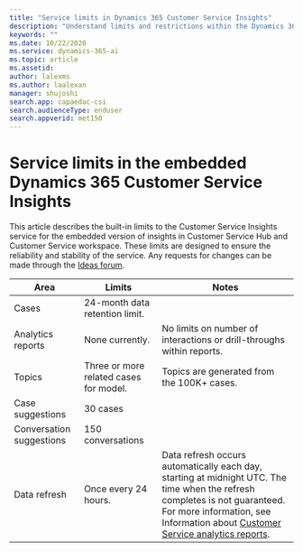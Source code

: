 ```yaml
---
title: "Service limits in Dynamics 365 Customer Service Insights"
description: "Understand limits and restrictions within the Dynamics 365 Customer Service Insights product."
keywords: ""
ms.date: 10/22/2020
ms.service: dynamics-365-ai
ms.topic: article
ms.assetid:
author: lalexms
ms.author: laalexan
manager: shujoshi
search.app: capaedac-csi
search.audienceType: enduser
search.appverid: met150
---
```


# Service limits in the embedded Dynamics 365 Customer Service Insights

This article describes the built-in limits to the Customer Service Insights service for the embedded version of insights in Customer Service Hub and Customer Service workspace. These limits are designed to ensure the reliability and stability of the service. Any requests for changes can be made through the [Ideas forum](https://go.microsoft.com/fwlink/?linkid=2024757). 
 
| Area  | Limits  | Notes |
|-------------|---------------------------------------------------------------------|---------------------------------------------------------------------|
| Cases | 24-month data retention limit. |  |
| Analytics reports | None currently. | No limits on number of interactions or drill-throughs within reports. |
| Topics | Three or more related cases for model. | Topics are generated from the 100K+ cases. |
| Case suggestions | 30 cases |  |
| Conversation suggestions | 150 conversations | |
| Data refresh | Once every 24 hours. | Data refresh occurs automatically each day, starting at midnight UTC. The time when the refresh completes is not guaranteed. For more information, see Information about [Customer Service analytics reports](https://docs.microsoft.com/dynamics365/customer-service/customer-service-analytics-insights-csh#information-you-need-to-know-about-customer-service-analytics-reports). |
